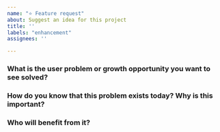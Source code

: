 ```yaml
---
name: "⭐️ Feature request"
about: Suggest an idea for this project
title: ''
labels: "enhancement"
assignees: ''

---
```


### What is the user problem or growth opportunity you want to see solved?

### How do you know that this problem exists today? Why is this important?

### Who will benefit from it?

